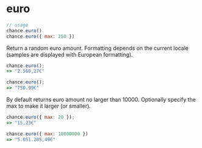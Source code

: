 # euro

```js
// usage
chance.euro()
chance.euro({ max: 250 })
```

Return a random euro amount. Formatting depends on the current locale (samples are displayed with European formatting).

```js
chance.euro();
=> "2.560,27€"

chance.euro();
=> "750.99€"
```

By default returns euro amount no larger than 10000. Optionally specify
the max to make it larger (or smaller).

```js
chance.euro({ max: 20 });
=> "15,23€"

chance.euro({ max: 10000000 })
=> "5.051.205,49€"
```
